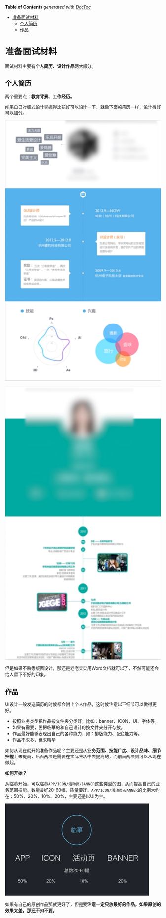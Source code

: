 <!-- START doctoc generated TOC please keep comment here to allow auto update -->
<!-- DON'T EDIT THIS SECTION, INSTEAD RE-RUN doctoc TO UPDATE -->
**Table of Contents**  *generated with [DocToc](https://github.com/thlorenz/doctoc)*

- [准备面试材料](#%E5%87%86%E5%A4%87%E9%9D%A2%E8%AF%95%E6%9D%90%E6%96%99)
  - [个人简历](#%E4%B8%AA%E4%BA%BA%E7%AE%80%E5%8E%86)
  - [作品](#%E4%BD%9C%E5%93%81)

<!-- END doctoc generated TOC please keep comment here to allow auto update -->

# 准备面试材料

面试材料主要有**个人简历、设计作品**两大部分。

## 个人简历

两个重要点：**教育背景、工作经历。**

如果自己对版式设计掌握得比较好可以设计一下，就像下面的简历一样，设计得好可以加分。

![](../img/01/01_01_06_01_resume_01.png)

![](../img/01/01_01_06_02_resume_02.png)

但是如果不熟悉版面设计，那还是老老实实用Word文档就可以了，不然可能还会给人留下不好的印象。

## 作品

UI设计一般发送简历的时候都会附上个人作品，这时候注意以下细节可以做得更好。

- 按照业务类型把作品按文件夹分类好，比如：banner、ICON、UI、字体等。
- 如果有需要，要把临摹的和自己设计的按文件夹分开存放。
- 作品最好能够表现出自己的各种能力，如：排版能力、配色能力等。
- 作品不求多，但求精华

如何从现在就开始准备作品呢？主要还是从**业务范围、技能广度、设计品味、细节把握**上来提高，后面两项是需要在实际生活中去提高的，而前面两项则可以从现在做起。

**如何开始？**

从临摹开始，可以临摹`APP/ICON/活动页/BANNER`这些类型的图，从而提高自己的业务范围技能。数量最好20-60幅，质量要好。`APP/ICON/活动页/BANNER`的比例大约在：50%、20%、10%、20%，主要还是以UI为主。

![](../img/01/01_01_06_03_facsimile.png)

如果有自己的原创作品那就更好了，但是要**注意一定只放最好的作品。如果原创的效果太差，那还不如不要。**